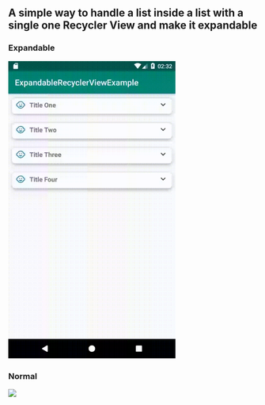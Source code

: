 ## A simple way to handle a list inside a list with a single one Recycler View and make it expandable

### Expandable
<img src="expandable.gif" height="600">

### Normal
<img src="notexpandable.gif" height="600">
